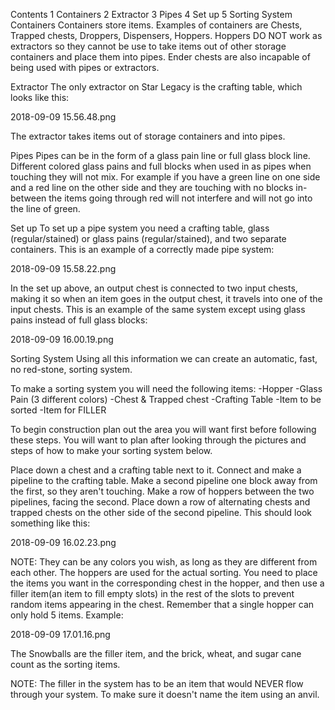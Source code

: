 Contents
1 Containers
2 Extractor
3 Pipes
4 Set up
5 Sorting System
Containers
Containers store items. Examples of containers are Chests, Trapped chests, Droppers, Dispensers, Hoppers. Hoppers DO NOT work as extractors so they cannot be use to take items out of other storage containers and place them into pipes. Ender chests are also incapable of being used with pipes or extractors.

Extractor
The only extractor on Star Legacy is the crafting table, which looks like this:

2018-09-09 15.56.48.png

The extractor takes items out of storage containers and into pipes.

Pipes
Pipes can be in the form of a glass pain line or full glass block line. Different colored glass pains and full blocks when used in as pipes when touching they will not mix. For example if you have a green line on one side and a red line on the other side and they are touching with no blocks in-between the items going through red will not interfere and will not go into the line of green.

Set up
To set up a pipe system you need a crafting table, glass (regular/stained) or glass pains (regular/stained), and two separate containers. This is an example of a correctly made pipe system:

2018-09-09 15.58.22.png

In the set up above, an output chest is connected to two input chests, making it so when an item goes in the output chest, it travels into one of the input chests. This is an example of the same system except using glass pains instead of full glass blocks:

2018-09-09 16.00.19.png

Sorting System
Using all this information we can create an automatic, fast, no red-stone, sorting system.

To make a sorting system you will need the following items: -Hopper -Glass Pain (3 different colors) -Chest & Trapped chest -Crafting Table -Item to be sorted -Item for FILLER

To begin construction plan out the area you will want first before following these steps. You will want to plan after looking through the pictures and steps of how to make your sorting system below.

Place down a chest and a crafting table next to it.
Connect and make a pipeline to the crafting table.
Make a second pipeline one block away from the first, so they aren't touching.
Make a row of hoppers between the two pipelines, facing the second.
Place down a row of alternating chests and trapped chests on the other side of the second pipeline.
This should look something like this:

2018-09-09 16.02.23.png

NOTE: They can be any colors you wish, as long as they are different from each other.
The hoppers are used for the actual sorting. You need to place the items you want in the corresponding chest in the hopper, and then use a filler item(an item to fill empty slots) in the rest of the slots to prevent random items appearing in the chest. Remember that a single hopper can only hold 5 items. Example:

2018-09-09 17.01.16.png

The Snowballs are the filler item, and the brick, wheat, and sugar cane count as the sorting items.

NOTE: The filler in the system has to be an item that would NEVER flow through your system. To make sure it doesn't name the item using an anvil.